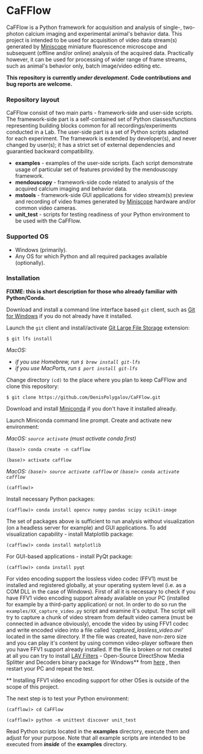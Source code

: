 # CaFFlow

CaFFlow is a Python framework for acquisition and analysis of single-,
two-photon calcium imaging and experimental animal's behavior data.
This project is intended to be used for acquisition of video data stream(s) generated
by [Miniscope](http://miniscope.org) miniature fluorescence microscope and subsequent
(offline and/or online) analysis of the acquired data.
Practically however, it can be used for processing of wider range of frame streams,
such as animal's behavior only, batch image/video editing etc.

**This repository is currently _under_  _development_. Code contributions and bug reports are welcome.**

### Repository layout

CaFFlow consist of two main parts - framework-side and user-side scripts.
The framework-side part is a self-contained set of Python classes/functions representing
building blocks common for all recordings/experiments conducted in a Lab.
The user-side part is a set of Python scripts adapted for each experiment.
The framework is extended by developer(s), and never changed by user(s);
it has a strict set of external dependencies and guarantied backward compatibility.


- __examples__ - examples of the user-side scripts. Each script demonstrate usage of particular set of features provided by the mendouscopy framework.
- __mendouscopy__ - framework-side code related to analysis of the acquired calcium imaging and behavior data.
- __mstools__ - framework-side GUI applications for video stream(s) preview and recording of video frames generated by [Miniscope](http://miniscope.org) hardware and/or common video cameras.
- __unit_test__ - scripts for testing readiness of your Python environment to be used with the CaFFlow.


### Supported OS

- Windows (primarily).
- Any OS for which Python and all required packages available (optionally).


### Installation

__FIXME: this is short description for those who already familiar with Python/Conda.__

Download and install a command line interface based `git` client, such as
[Git for Windows](https://git-scm.com/download/win) if you do not already have it installed.

Launch the `git` client and install/activate [Git Large File Storage](https://git-lfs.github.com/) extension:

`$ git lfs install`

_MacOS:_

- _if you use Homebrew, run `$ brew install git-lfs`_
- _if you use MacPorts, run `$ port install git-lfs`_

Change directory `(cd)` to the place where you plan to keep CaFFlow and clone this repository:

`$ git clone https://github.com/DenisPolygalov/CaFFlow.git`

Download and install [Miniconda](https://docs.conda.io/en/latest/miniconda.html) if you don't have it installed already.

Launch Miniconda command line prompt. Create and activate new environment:

_MacOS: `source activate` (must activate conda first)_

`(base)> conda create -n cafflow`

`(base)> activate cafflow`

_MacOS:  `(base)> source activate cafflow` or  `(base)> conda activate cafflow`_

`(cafflow)>`

Install necessary Python packages:

`(cafflow)> conda install opencv numpy pandas scipy scikit-image`

The set of packages above is sufficient to run analysis without visualization (on a headless server for example) and GUI applications.
To add visualization capability - install Matplotlib package:

`(cafflow)> conda install matplotlib`

For GUI-based applications - install PyQt package:

`(cafflow)> conda install pyqt`

For video encoding support the lossless video codec (FFV1)
must be installed and registered globally, at your operating system level
(i.e. as a COM DLL in the case of Windows). First of all it is necessary
to check if you have FFV1 video encoding support already available on your
PC (installed for example by a third-party application) or not.
In order to do so run the `examples/XX_capture_video.py` script and
examine it's output. The script will try to capture a chunk of video
stream from default video camera (must be connected in advance obviously),
encode the video by using FFV1 codec and write encoded video 
into a file called *'captured_lossless_video.avi'* located in the same directory.
If the file was created, have non-zero size and you can play it's content
by using common video-player software then you have FFV1 support already installed.
If the file is broken or not created at all you can try to install 
[LAV Filters](https://github.com/Nevcairiel/LAVFilters) - 
Open-Source DirectShow Media Splitter and Decoders binary package
for Windows** 
from [here](https://github.com/Nevcairiel/LAVFilters/releases)
, then restart your PC and repeat the test.

** Installing FFV1 video encoding support for other OSes is outside of the scope of this project.

The next step is to test your Python environment:

`(cafflow)> cd CaFFlow`

`(cafflow)> python -m unittest discover unit_test`

Read Python scripts located in the __examples__ directory, execute them and adjust for your purpose.
Note that all example scripts are intended to be executed from __*inside*__ of the __examples__ directory.
